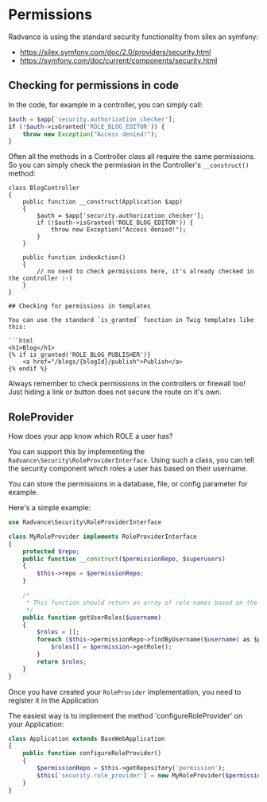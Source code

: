 Permissions
===========

Radvance is using the standard security functionality from silex an symfony:

* https://silex.symfony.com/doc/2.0/providers/security.html
* https://symfony.com/doc/current/components/security.html

## Checking for permissions in code

In the code, for example in a controller, you can simply call:

```php
$auth = $app['security.authorization_checker'];
if (!$auth->isGranted('ROLE_BLOG_EDITOR')) {
    throw new Exception("Access denied!");
}
```

Often all the methods in a Controller class all require the same permissions. So you can simply check
the permission in the Controller's `__construct()` method:

```
class BlogController
{
    public function __construct(Application $app)
    {
        $auth = $app['security.authorization_checker'];
        if (!$auth->isGranted('ROLE_BLOG_EDITOR')) {
            throw new Exception("Access denied!");
        }
    }

    public function indexAction()
    {
        // no need to check permissions here, it's already checked in the controller :-)
    }
}

## Checking for permissions in templates

You can use the standard `is_granted` function in Twig templates like this:

```html
<h1>Blog</h1>
{% if is_granted('ROLE_BLOG_PUBLISHER')}
    <a href="/blogs/{blogId}/publish">Publish</a>
{% endif %}
```

Always remember to check permissions in the controllers or firewall too! Just hiding a link or button
does not secure the route on it's own.

## RoleProvider

How does your app know which ROLE a user has?

You can support this by implementing the `Radvance\Security\RoleProviderInterface`.
Using such a class, you can tell the security component which roles a user has based on their username.

You can store the permissions in a database, file, or config parameter for example.

Here's a simple example:

```php
use Radvance\Security\RoleProviderInterface

class MyRoleProvider implements RoleProviderInterface
{
    protected $repo;
    public function __construct($permissionRepo, $superusers)
    {
        $this->repo = $permissionRepo;
    }

    /*
     * This function should return an array of role names based on the username
     */
    public function getUserRoles($username)
    {
        $roles = [];
        foreach ($this->permissionRepo->findByUsername($username) as $permission) {
            $roles[] = $permission->getRole();
        }
        return $roles;
    }
}
```

Once you have created your `RoleProvider` implementation, you need to register it in the Application

The easiest way is to implement the method 'configureRoleProvider' on your Application:

```php
class Application extends BaseWebApplication
{
    public function configureRoleProvider()
    {
        $permissionRepo = $this->getRepository('permission');
        $this['security.role_provider'] = new MyRoleProvider($permissionRepo);
    }
}
```

